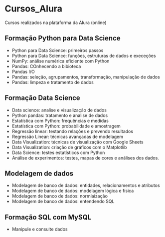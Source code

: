 # Cursos_Alura
Cursos realizados na plataforma da Alura (online)

## Formação Python para Data Science

*   Python para Data Science: primeiros passos
*   Python para Data Science: funções, estruturas de dados e execeções
*   NumPy: análise numérica eficiente com Python
*   Pandas: COnhecendo a bibioteca
*   Pandas I/O
*   Pandas: seleção, agrupamentos, transformação, manipulação de dados
*   Pandas: limpeza e tratamento de dados

## Formação Data Science

*   Data science: analise e visualização de dados
*   Python pandas: tratamento e analise de dados
*   Estatística com Python: frequências e medidas
*   Estatística com Python: probabilidade e amostragem
*   Regressão linear: testando relações e prevendo resultados
*   Regressão Linear: técnicas avançadas de modelagem
*   Data Visualization: técnicas de visualização com Google Sheets
*   Data Visualization: criação de gráficos com o Matplotlib
*   Data Science: testes estatísticos com Python
*   Análise de experimentos: testes, mapas de cores e análises dos dados.

## Modelagem de dados

*   Modelagem de banco de dados: entidades, relacionamentos e atributos
*   Modelagem de banco de dados: modelagem lógica e física
*   Modelagem de banco de dados: normlaização
*   Modelagem de banco de dados: entendendo SQL

## Formação SQL com MySQL

*   Manipule e consulte dados
